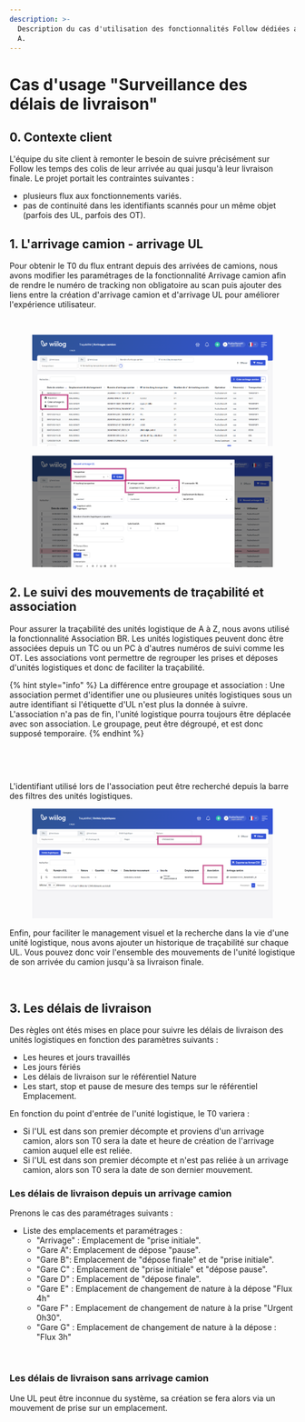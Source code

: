 ```yaml
---
description: >-
  Description du cas d'utilisation des fonctionnalités Follow dédiées au client
  A.
---
```


# Cas d'usage "Surveillance des délais de livraison"

## 0. Contexte client&#x20;

L'équipe du site client à remonter le besoin de suivre précisément sur Follow les temps des colis de leur arrivée au quai jusqu'à leur livraison finale. Le projet portait les contraintes suivantes :&#x20;

* plusieurs flux aux fonctionnements variés.
* pas de continuité dans les identifiants scannés pour un même objet (parfois des UL, parfois des OT).

## 1. L'arrivage camion - arrivage UL

Pour obtenir le T0 du flux entrant depuis des arrivées de camions, nous avons modifier les paramétrages de la fonctionnalité Arrivage camion afin de rendre le numéro de tracking non obligatoire au scan puis ajouter des liens entre la création d'arrivage camion et d'arrivage UL pour améliorer l'expérience utilisateur.&#x20;



<figure><img src="../.gitbook/assets/Capture d&#x27;écran 2024-09-18 151915.png" alt=""><figcaption></figcaption></figure>

<div data-full-width="true">

<figure><img src="../.gitbook/assets/Capture d’écran 2024-09-13 100358.png" alt=""><figcaption></figcaption></figure>

 

<figure><img src="../.gitbook/assets/Capture d’écran 2024-09-13 100505.png" alt=""><figcaption></figcaption></figure>

</div>



## 2. Le suivi des mouvements de traçabilité et association&#x20;

Pour assurer la traçabilité des unités logistique de A à Z, nous avons utilisé la fonctionnalité Association BR. Les unités logistiques peuvent donc être associées depuis un TC ou un PC à d'autres numéros de suivi comme les OT. Les associations vont permettre de regrouper les prises et déposes d'unités logistiques et donc de faciliter la traçabilité.

{% hint style="info" %}
La différence entre groupage et association : Une association permet d'identifier une ou plusieures unités logistiques sous un autre identifiant si l'étiquette d'UL n'est plus la donnée à suivre. L'association n'a pas de fin, l'unité logistique pourra toujours être déplacée avec son association. Le groupage, peut être dégroupé, et est donc supposé temporaire.&#x20;
{% endhint %}

<div>

<figure><img src="../.gitbook/assets/Média (3).jfif" alt=""><figcaption></figcaption></figure>

 

<figure><img src="../.gitbook/assets/Média (4).jfif" alt=""><figcaption></figcaption></figure>

</div>

L'identifiant utilisé lors de l'association peut être recherché depuis la barre des filtres des unités logistiques.&#x20;

<figure><img src="../.gitbook/assets/Capture d’écran 2024-09-13 104712.png" alt=""><figcaption></figcaption></figure>

Enfin, pour faciliter le management visuel et la recherche dans la vie d'une unité logistique, nous avons ajouter un historique de traçabilité sur chaque UL. Vous pouvez donc voir l'ensemble des mouvements de l'unité logistique de son arrivée du camion jusqu'à sa livraison finale.&#x20;

<figure><img src="../.gitbook/assets/Capture d&#x27;écran 2024-09-13 105055.png" alt=""><figcaption></figcaption></figure>

## 3. Les délais de livraison&#x20;

Des règles ont étés mises en place pour suivre les délais de livraison des unités logistiques en fonction des paramètres suivants :&#x20;

* Les heures et jours travaillés
* Les jours fériés
* Les délais de livraison sur le référentiel Nature
* Les start, stop et pause de mesure des temps sur le référentiel Emplacement.&#x20;

En fonction du point d'entrée de l'unité logistique, le T0 variera :&#x20;

* Si l'UL est dans son premier décompte et proviens d'un arrivage camion, alors son T0 sera la date et heure de création de l'arrivage camion auquel elle est reliée.&#x20;
* Si l'UL est dans son premier décompte et n'est pas reliée à un arrivage camion, alors son T0 sera la date de son dernier mouvement.&#x20;

### Les délais de livraison depuis un arrivage camion

Prenons le cas des paramétrages suivants :&#x20;

* Liste des emplacements et paramétrages :&#x20;
  * "Arrivage" : Emplacement de "prise initiale".&#x20;
  * "Gare A": Emplacement de dépose "pause".
  * "Gare B": Emplacement de "dépose finale" et de "prise initiale".
  * "Gare C" : Emplacement de "prise initiale" et "dépose pause".&#x20;
  * "Gare D" : Emplacement de "dépose finale".&#x20;
  * "Gare E" : Emplacement de changement de nature à la dépose "Flux 4h"
  * "Gare F" : Emplacement de changement de nature à la prise "Urgent 0h30".&#x20;
  * "Gare G" : Emplacement de changement de nature à la dépose : "Flux 3h"&#x20;

<figure><img src="../.gitbook/assets/Capture d&#x27;écran 2024-09-18 141144.png" alt=""><figcaption></figcaption></figure>



### Les délais de livraison sans arrivage camion

Une UL peut être inconnue du système, sa création se fera alors via un mouvement de prise sur un emplacement.&#x20;

<figure><img src="../.gitbook/assets/Capture d&#x27;écran 2024-09-18 141256.png" alt=""><figcaption></figcaption></figure>

<figure><img src="../.gitbook/assets/Capture d&#x27;écran 2024-09-18 151120.png" alt=""><figcaption></figcaption></figure>
